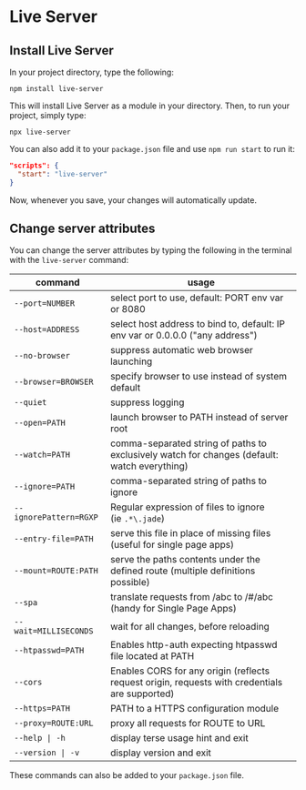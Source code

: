 # Live Server

## Install Live Server

In your project directory, type the following:

```shell
npm install live-server
```

This will install Live Server as a module in your directory. Then, to run your project, simply type:

```shell
npx live-server
```

You can also add it to your `package.json` file and use `npm run start` to run it:

```json
"scripts": {  
  "start": "live-server"  
}
```

Now, whenever you save, your changes will automatically update.

## Change server attributes

You can change the server attributes by typing the following in the terminal with the `live-server` command:

| command                | usage                                                                                          |
| ---------------------- | ---------------------------------------------------------------------------------------------- |
| `--port=NUMBER`        | select port to use, default: PORT env var or 8080                                              |
| `--host=ADDRESS`       | select host address to bind to, default: IP env var or 0.0.0.0 ("any address")                 |
| `--no-browser`         | suppress automatic web browser launching                                                       |
| `--browser=BROWSER`    | specify browser to use instead of system default                                               |
| `--quiet`              | suppress logging                                                                               |
| `--open=PATH`          | launch browser to PATH instead of server root                                                  |
| `--watch=PATH`         | comma-separated string of paths to exclusively watch for changes (default: watch everything)   |
| `--ignore=PATH`        | comma-separated string of paths to ignore                                                      |
| `--ignorePattern=RGXP` | Regular expression of files to ignore (ie `.*\.jade`)                                          |
| `--entry-file=PATH`    | serve this file in place of missing files (useful for single page apps)                        |
| `--mount=ROUTE:PATH`   | serve the paths contents under the defined route (multiple definitions possible)               |
| `--spa`                | translate requests from /abc to /#/abc (handy for Single Page Apps)                            |
| `--wait=MILLISECONDS`  | wait for all changes, before reloading                                                         |
| `--htpasswd=PATH`      | Enables http-auth expecting htpasswd file located at PATH                                      |
| `--cors`               | Enables CORS for any origin (reflects request origin, requests with credentials are supported) |
| `--https=PATH`         | PATH to a HTTPS configuration module                                                           |
| `--proxy=ROUTE:URL`    | proxy all requests for ROUTE to URL                                                            |
| `--help \| -h`         | display terse usage hint and exit                                                              |
| `--version \| -v`      | display version and exit                                                                       |
These commands can also be added to your `package.json` file.